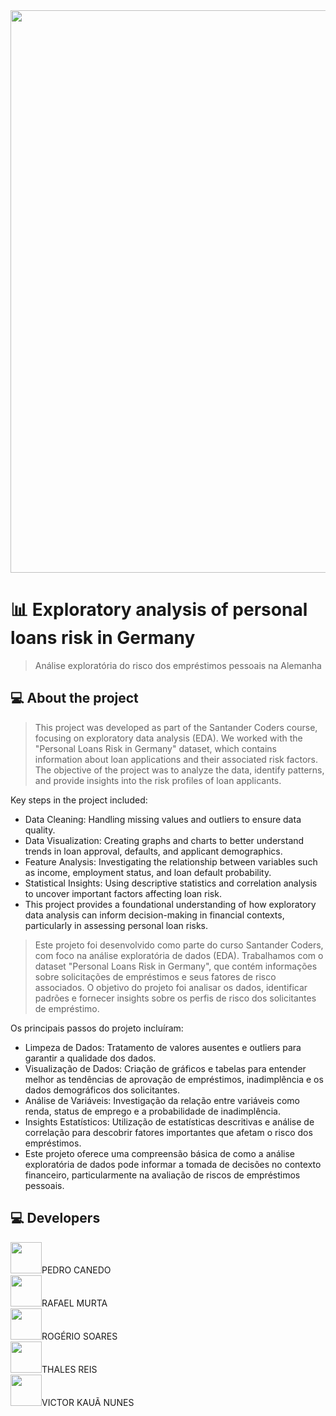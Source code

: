 <div align="center">
    <img src="https://ada-strapi-production.s3.sa-east-1.amazonaws.com/Thumb_Meta_20_f25502065b.png" width="900" align="middle">
</div>

# 📊 Exploratory analysis of personal loans risk in Germany 
> Análise exploratória do risco dos empréstimos pessoais na Alemanha <!-- <img src="https://img.freepik.com/fotos-premium/bandeira-alema-da-alemanha_469558-8411.jpg" width="30" align="middle"> -->




## 💻 About the project
>This project was developed as part of the Santander Coders course, focusing on exploratory data analysis (EDA). We worked with the "Personal Loans Risk in Germany" dataset, which contains information about loan applications and their associated risk factors. The objective of the project was to analyze the data, identify patterns, and provide insights into the risk profiles of loan applicants.

Key steps in the project included:

* Data Cleaning: Handling missing values and outliers to ensure data quality.
* Data Visualization: Creating graphs and charts to better understand trends in loan approval, defaults, and applicant demographics.
* Feature Analysis: Investigating the relationship between variables such as income, employment status, and loan default probability.
* Statistical Insights: Using descriptive statistics and correlation analysis to uncover important factors affecting loan risk.
* This project provides a foundational understanding of how exploratory data analysis can inform decision-making in financial contexts, particularly in assessing personal loan risks.

>Este projeto foi desenvolvido como parte do curso Santander Coders, com foco na análise exploratória de dados (EDA). Trabalhamos com o dataset "Personal Loans Risk in Germany", que contém informações sobre solicitações de empréstimos e seus fatores de risco associados. O objetivo do projeto foi analisar os dados, identificar padrões e fornecer insights sobre os perfis de risco dos solicitantes de empréstimo.

Os principais passos do projeto incluíram:

* Limpeza de Dados: Tratamento de valores ausentes e outliers para garantir a qualidade dos dados.
* Visualização de Dados: Criação de gráficos e tabelas para entender melhor as tendências de aprovação de empréstimos, inadimplência e os dados demográficos dos solicitantes.
* Análise de Variáveis: Investigação da relação entre variáveis como renda, status de emprego e a probabilidade de inadimplência.
* Insights Estatísticos: Utilização de estatísticas descritivas e análise de correlação para descobrir fatores importantes que afetam o risco dos empréstimos.
* Este projeto oferece uma compreensão básica de como a análise exploratória de dados pode informar a tomada de decisões no contexto financeiro, particularmente na avaliação de riscos de empréstimos pessoais.

## 💻 Developers
<a href="https://github.com/pedroCanedo1"><img  src="https://img.shields.io/badge/github-%23100000.svg?&style=for-the-badge&logo=github&logoColor=white&link=mailto:https://github.com/" width="50"></a>PEDRO CANEDO</br>
<a href="https://github.com/RLMurta"><img  src="https://img.shields.io/badge/github-%23100000.svg?&style=for-the-badge&logo=github&logoColor=white&link=mailto:https://github.com/RLMurta" width="50"></a>RAFAEL MURTA</br>
<a href="https://github.com/"><img  src="https://img.shields.io/badge/github-%23100000.svg?&style=for-the-badge&logo=github&logoColor=white&link=mailto:https://github.com/" width="50"></a>ROGÉRIO SOARES</br>
<a href="https://github.com/"><img  src="https://img.shields.io/badge/github-%23100000.svg?&style=for-the-badge&logo=github&logoColor=white&link=mailto:https://github.com/" width="50"></a>THALES REIS</br>
<a href="https://github.com/victor-kaua"><img  src="https://img.shields.io/badge/github-%23100000.svg?&style=for-the-badge&logo=github&logoColor=white&link=mailto:https://github.com/victor-kaua" width="50"></a>VICTOR KAUÃ NUNES</br>









